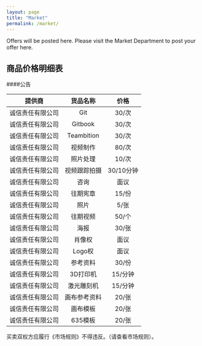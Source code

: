 ```yaml
---
layout: page
title: "Market"
permalink: /market/
---
```


Offers will be posted here. Please visit the Market Department to post your offer here.

商品价格明细表
--
####公告

|提供商|货品名称|价格
|:---:|:---:|:---:|
|诚信责任有限公司|Git|30/次
|诚信责任有限公司|Gitbook|30/次
|诚信责任有限公司|Teambition|30/次
|诚信责任有限公司|视频制作|80/次
|诚信责任有限公司|照片处理|10/次
|诚信责任有限公司|视频跟踪拍摄|30/10分钟
|诚信责任有限公司|咨询|面议
|诚信责任有限公司|往期宪章|15/份
|诚信责任有限公司|照片|5/张
|诚信责任有限公司|往期视频|50/个
|诚信责任有限公司|海报|30/张
|诚信责任有限公司|肖像权|面议
|诚信责任有限公司|Logo权|面议
|诚信责任有限公司|参考资料|30/份
|诚信责任有限公司|3D打印机|15/分钟
|诚信责任有限公司|激光雕刻机|15/分钟
|诚信责任有限公司|画布参考资料|20/张
|诚信责任有限公司|画布模板|20/张
|诚信责任有限公司|635模板|20/张

买卖双权方应履行《市场规则》不得违反。（请查看市场规则）。
